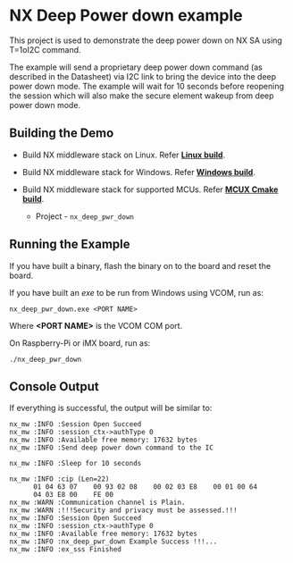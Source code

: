 # NX Deep Power down example

This project is used to demonstrate the deep power down on NX SA using
T=1oI2C command.

The example will send a proprietary deep power down command (as
described in the Datasheet) via I2C link to bring the device into the
deep power down mode. The example will wait for 10 seconds before
reopening the session which will also make the secure element wakeup
from deep power down mode.

## Building the Demo

- Build NX middleware stack on Linux. Refer [**Linux build**](../../../doc/linux/readme.md).

- Build NX middleware stack for Windows. Refer [**Windows build**](../../../doc/windows/readme.md).

- Build NX middleware stack for supported MCUs. Refer [**MCUX Cmake build**](../../../doc/mcu_cmake/readme.md).

	- Project - `nx_deep_pwr_down`

## Running the Example

If you have built a binary, flash the binary on to the board and reset the board.

If you have built an *exe* to be run from Windows using VCOM, run as:

```
nx_deep_pwr_down.exe <PORT NAME>
```

Where **\<PORT NAME\>** is the VCOM COM port.

On Raspberry-Pi or iMX board, run as:

```
./nx_deep_pwr_down
```

## Console Output

If everything is successful, the output will be similar to:

```
nx_mw :INFO :Session Open Succeed
nx_mw :INFO :session_ctx->authType 0
nx_mw :INFO :Available free memory: 17632 bytes
nx_mw :INFO :Send deep power down command to the IC

nx_mw :INFO :Sleep for 10 seconds

nx_mw :INFO :cip (Len=22)
      01 04 63 07    00 93 02 08    00 02 03 E8    00 01 00 64
      04 03 E8 00    FE 00
nx_mw :WARN :Communication channel is Plain.
nx_mw :WARN :!!!Security and privacy must be assessed.!!!
nx_mw :INFO :Session Open Succeed
nx_mw :INFO :session_ctx->authType 0
nx_mw :INFO :Available free memory: 17632 bytes
nx_mw :INFO :nx_deep_pwr_down Example Success !!!...
nx_mw :INFO :ex_sss Finished
```
